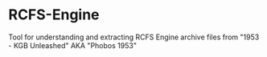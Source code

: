 # RCFS-Engine
Tool for understanding and extracting RCFS Engine archive files from "1953 - KGB Unleashed" AKA "Phobos 1953"
